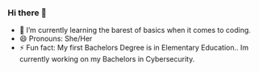 ### Hi there 👋
- 🌱 I’m currently learning the barest of basics when it comes to coding.
- 😄 Pronouns: She/Her
- ⚡ Fun fact: My first Bachelors Degree is in Elementary Education.. Im currently working on my Bachelors in Cybersecurity.
<!--
**FlutteryRosie/FlutteryRosie** is a ✨ _special_ ✨ repository because its `README.md` (this file) appears on your GitHub profile.

Here are some ideas to get you started:

- 🔭 I’m currently working on ...
- 🌱 I’m currently learning ...
- 👯 I’m looking to collaborate on ...
- 🤔 I’m looking for help with ...
- 💬 Ask me about ...
- 📫 How to reach me: ...
- 😄 Pronouns: ...
- ⚡ Fun fact: ...
-->

